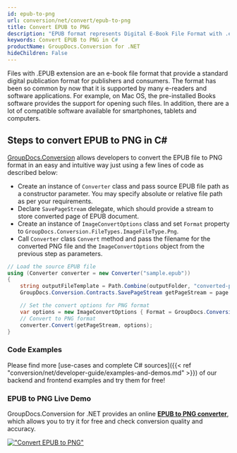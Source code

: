 ```yaml
---
id: epub-to-png
url: conversion/net/convert/epub-to-png
title: Convert EPUB to PNG
description: "EPUB format represents Digital E-Book File Format with .epub extension. Learn how to convert EPUB to PNG file programmatically in C# language using GroupDocs.Conversion for .NET library."
keywords: Convert EPUB to PNG in C#
productName: GroupDocs.Conversion for .NET
hideChildren: False
---
```


Files with .EPUB extension are an e-book file format that provide a standard digital publication format for publishers and consumers. The format has been so common by now that it is supported by many e-readers and software applications. For example, on Mac OS, the pre-installed Books software provides the support for opening such files. In addition, there are a lot of compatible software available for smartphones, tablets and computers.

## Steps to convert EPUB to PNG in C#

[GroupDocs.Conversion](https://products.groupdocs.com/conversion/net) allows developers to convert the EPUB file to PNG format in an easy and intuitive way just using a few lines of code as described below:

* Create an instance of `Converter` class and pass source EPUB file path as a constructor parameter. You may specify absolute or relative file path as per your requirements. 
* Declare `SavePageStream` delegate, which should provide a stream to store converted page of EPUB document.
* Create an instance of `ImageConvertOptions` class and set `Format` property to `GroupDocs.Conversion.FileTypes.ImageFileType.Png`.
* Call `Converter` class `Convert` method and pass the filename for the converted PNG file and the `ImageConvertOptions` object from the previous step as parameters.

```csharp
// Load the source EPUB file
using (Converter converter = new Converter("sample.epub"))
{
    string outputFileTemplate = Path.Combine(outputFolder, "converted-page-{0}.png");
    GroupDocs.Conversion.Contracts.SavePageStream getPageStream = page => new FileStream(string.Format(outputFileTemplate, page), FileMode.Create);

    // Set the convert options for PNG format
    var options = new ImageConvertOptions { Format = GroupDocs.Conversion.FileTypes.ImageFileType.Png };   
    // Convert to PNG format
    converter.Convert(getPageStream, options);
}
```

### Code Examples

Please find more [use-cases and complete C# sources]({{< ref "conversion/net/developer-guide/examples-and-demos.md" >}}) of our backend and frontend examples and try them for free!

### EPUB to PNG Live Demo

GroupDocs.Conversion for .NET provides an online [**EPUB to PNG converter**](https://products.groupdocs.app/conversion/epub-to-png), which allows you to try it for free and check conversion quality and accuracy.

[!["Convert EPUB to PNG"](conversion/net/images/convert-to-png/convert-epub-to-png.png)](https://products.groupdocs.app/conversion/epub-to-png)